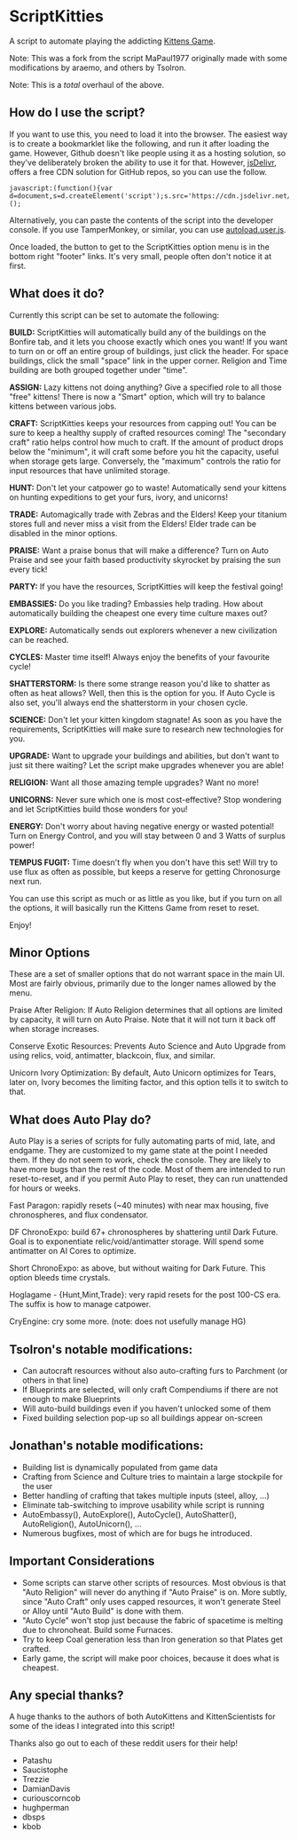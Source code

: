 # ScriptKitties
A script to automate playing the addicting [Kittens Game](https://kittensgame.com/web/).

Note: This was a fork from the script MaPaul1977 originally made with some modifications by araemo, and others by Tsolron.

Note: This is a _total_ overhaul of the above.

## How do I use the script?

If you want to use this, you need to load it into the browser. The easiest way is to create a bookmarklet like the following, and run it after loading the game. However, Github doesn't like people using it as a hosting solution, so they've deliberately broken the ability to use it for that. However, [jsDelivr](https://www.jsdelivr.com/), offers a free CDN solution for GitHub repos, so you can use the follow.

    javascript:(function(){var d=document,s=d.createElement('script');s.src='https://cdn.jsdelivr.net/gh/JonathanBeverley/KittensGame/ScriptKitties.js';d.body.appendChild(s);})();

Alternatively, you can paste the contents of the script into the developer console. If you use TamperMonkey, or similar, you can use [autoload.user.js](autoload.user.js).

Once loaded, the button to get to the ScriptKitties option menu is in the bottom right "footer" links. It's very small, people often don't notice it at first.

## What does it do?

Currently this script can be set to automate the following:

**BUILD:** ScriptKitties will automatically build any of the buildings on the Bonfire tab, and it lets you choose exactly which ones you want! If you want to turn on or off an entire group of buildings, just click the header. For space buildings, click the small "space" link in the upper corner. Religion and Time building are both grouped together under "time".

**ASSIGN:** Lazy kittens not doing anything? Give a specified role to all those "free" kittens! There is now a "Smart" option, which will try to balance kittens between various jobs.

**CRAFT:** ScriptKitties keeps your resources from capping out! You can be sure to keep a healthy supply of crafted resources coming! The "secondary craft" ratio helps control how much to craft. If the amount of product drops below the "minimum", it will craft some before you hit the capacity, useful when storage gets large. Conversely, the "maximum" controls the ratio for input resources that have unlimited storage.

**HUNT:** Don't let your catpower go to waste! Automatically send your kittens on hunting expeditions to get your furs, ivory, and unicorns!

**TRADE:** Automagically trade with Zebras and the Elders! Keep your titanium stores full and never miss a visit from the Elders! Elder trade can be disabled in the minor options.

**PRAISE:** Want a praise bonus that will make a difference? Turn on Auto Praise and see your faith based productivity skyrocket by praising the sun every tick!

**PARTY:** If you have the resources, ScriptKitties will keep the festival going!

**EMBASSIES:** Do you like trading? Embassies help trading. How about automatically building the cheapest one every time culture maxes out?

**EXPLORE:** Automatically sends out explorers whenever a new civilization can be reached.

**CYCLES:** Master time itself! Always enjoy the benefits of your favourite cycle!

**SHATTERSTORM:** Is there some strange reason you'd like to shatter as often as heat allows? Well, then this is the option for you. If Auto Cycle is also set, you'll always end the shatterstorm in your chosen cycle.

**SCIENCE:** Don't let your kitten kingdom stagnate! As soon as you have the requirements, ScriptKitties will make sure to research new technologies for you.

**UPGRADE:** Want to upgrade your buildings and abilities, but don't want to just sit there waiting? Let the script make upgrades whenever you are able!

**RELIGION:** Want all those amazing temple upgrades? Want no more!

**UNICORNS:** Never sure which one is most cost-effective? Stop wondering and let ScriptKitties build those wonders for you!

**ENERGY:** Don't worry about having negative energy or wasted potential! Turn on Energy Control, and you will stay between 0 and 3 Watts of surplus power!

**TEMPUS FUGIT:** Time doesn't fly when you don't have this set! Will try to use flux as often as possible, but keeps a reserve for getting Chronosurge next run.

You can use this script as much or as little as you like, but if you turn on all the options, it will basically run the Kittens Game from reset to reset.

Enjoy!

## Minor Options
These are a set of smaller options that do not warrant space in the main UI. Most are fairly obvious, primarily due to the longer names allowed by the menu.

Praise After Religion: If Auto Religion determines that all options are limited by capacity, it will turn on Auto Praise. Note that it will not turn it back off when storage increases.

Conserve Exotic Resources: Prevents Auto Science and Auto Upgrade from using relics, void, antimatter, blackcoin, flux, and similar.

Unicorn Ivory Optimization: By default, Auto Unicorn optimizes for Tears, later on, Ivory becomes the limiting factor, and this option tells it to switch to that.

## What does Auto Play do?
Auto Play is a series of scripts for fully automating parts of mid, late, and endgame. They are customized to my game state at the point I needed them. If they do not seem to work, check the console. They are likely to have more bugs than the rest of the code. Most of them are intended to run reset-to-reset, and if you permit Auto Play to reset, they can run unattended for hours or weeks.

Fast Paragon: rapidly resets (~40 minutes) with near max housing, five chronospheres, and flux condensator.

DF ChronoExpo: build 67+ chronospheres by shattering until Dark Future. Goal is to exponentiate relic/void/antimatter storage. Will spend some antimatter on AI Cores to optimize.

Short ChronoExpo: as above, but without waiting for Dark Future. This option bleeds time crystals.

Hoglagame - {Hunt,Mint,Trade}: very rapid resets for the post 100-CS era. The suffix is how to manage catpower.

CryEngine: cry some more. (note: does not usefully manage HG)

## Tsolron's notable modifications:
* Can autocraft resources without also auto-crafting furs to Parchment (or others in that line)
* If Blueprints are selected, will only craft Compendiums if there are not enough to make Blueprints
* Will auto-build buildings even if you haven't unlocked some of them
* Fixed building selection pop-up so all buildings appear on-screen

## Jonathan's notable modifications:
* Building list is dynamically populated from game data
* Crafting from Science and Culture tries to maintain a large stockpile for the user
* Better handling of crafting that takes multiple inputs (steel, alloy, ...)
* Eliminate tab-switching to improve usability while script is running
* AutoEmbassy(), AutoExplore(), AutoCycle(), AutoShatter(), AutoReligion(), AutoUnicorn(), ...
* Numerous bugfixes, most of which are for bugs he introduced.

## Important Considerations
* Some scripts can starve other scripts of resources. Most obvious is that "Auto Religion" will never do anything if "Auto Praise" is on. More subtly, since "Auto Craft" only uses capped resources, it won't generate Steel or Alloy until "Auto Build" is done with them. 
* "Auto Cycle" won't stop just because the fabric of spacetime is melting due to chronoheat. Build some Furnaces.
* Try to keep Coal generation less than Iron generation so that Plates get crafted.
* Early game, the script will make poor choices, because it does what is cheapest.

## Any special thanks?

A huge thanks to the authors of both AutoKittens and KittenScientists for some of the ideas I integrated into this script!

Thanks also go out to each of these reddit users for their help!

- Patashu
- Saucistophe
- Trezzie
- DamianDavis
- curiouscorncob
- hughperman
- dbsps
- kbob
